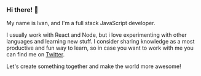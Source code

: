 ### Hi there! 👋

<!--
**ivulovic/ivulovic** is a ✨ _special_ ✨ repository because its `README.md` (this file) appears on your GitHub profile.

Here are some ideas to get you started:

- 🔭 I’m currently working on ...
- 🌱 I’m currently learning ...
- 👯 I’m looking to collaborate on ...
- 🤔 I’m looking for help with ...
- 💬 Ask me about ...
- 📫 How to reach me: ...
- 😄 Pronouns: ...
- ⚡ Fun fact: ...
-->

My name is Ivan, and I'm a full stack JavaScript developer. 

I usually work with React and Node, but i love experimenting with other languages and learning new stuff. I consider sharing knowledge as a most productive and fun way to learn, so in case you want to work with me you can find me on [Twitter](https://twitter.com/reaktivan).

Let's create something together and make the world more awesome!
